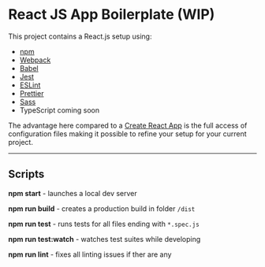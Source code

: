 # React JS App Boilerplate (WIP)

This project contains a React.js setup using:

- [npm](https://www.npmjs.com/)
- [Webpack](https://webpack.js.org/)
- [Babel](https://babeljs.io/)
- [Jest](https://jestjs.io/)
- [ESLint](https://eslint.org/)
- [Prettier](https://prettier.io/)
- [Sass](https://sass-lang.com/)
- TypeScript coming soon

The advantage here compared to a [Create React App](https://create-react-app.dev/) is the full access of configuration files making it possible to refine your setup for your current project.

---

## Scripts

**npm start** - launches a local dev server

**npm run build** - creates a production build in folder `/dist`

**npm run test** - runs tests for all files ending with `*.spec.js`

**npm run test:watch** - watches test suites while developing

**npm run lint** - fixes all linting issues if ther are any

